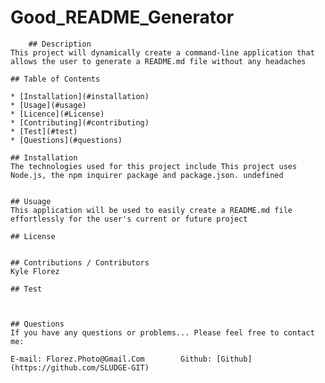 # Good_README_Generator

     

        ## Description
    This project will dynamically create a command-line application that allows the user to generate a README.md file without any headaches

    ## Table of Contents

    * [Installation](#installation)
    * [Usage](#usage)
    * [Licence](#License)
    * [Contributing](#contributing)
    * [Test](#test)
    * [Questions](#questions)
 
    ## Installation
    The technologies used for this project include This project uses Node.js, the npm inquirer package and package.json. undefined


    ## Usuage
    This application will be used to easily create a README.md file effortlessly for the user's current or future project

    ## License
     

    ## Contributions / Contributors
    Kyle Florez

    ## Test
    


    ## Questions
    If you have any questions or problems... Please feel free to contact me:
    
    E-mail: Florez.Photo@Gmail.Com        Github: [Github](https://github.com/SLUDGE-GIT)

